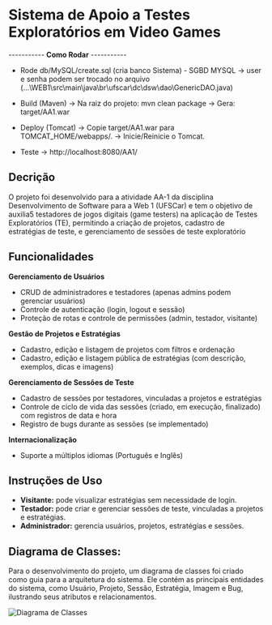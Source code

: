 # Sistema de Apoio a Testes Exploratórios em Video Games
----------- **Como Rodar** -----------
-  Rode db/MySQL/create.sql (cria banco Sistema) - SGBD MYSQL
    -> user e senha podem ser trocado no arquivo (...\WEB1\src\main\java\br\ufscar\dc\dsw\dao\GenericDAO.java)
   
-  Build (Maven)
  -> Na raiz do projeto: mvn clean package
  -> Gera: target/AA1.war
   
-  Deploy (Tomcat)
  -> Copie target/AA1.war para TOMCAT_HOME/webapps/.
  -> Inicie/Reinicie o Tomcat.
   
-  Teste
  -> http://localhost:8080/AA1/

## Decrição

O projeto foi desenvolvido para a atividade AA-1 da disciplina Desenvolvimento de Software para a Web 1 (UFSCar) e tem o objetivo de auxilia5 testadores de jogos digitais (game testers) na aplicação de Testes Exploratórios (TE), permitindo a criação de projetos, cadastro de estratégias de teste, e gerenciamento de sessões de teste exploratório

## Funcionalidades

**Gerenciamento de Usuários**
- CRUD de administradores e testadores (apenas admins podem gerenciar usuários)
- Controle de autenticação (login, logout e sessão)
- Proteção de rotas e controle de permissões (admin, testador, visitante)

**Gestão de Projetos e Estratégias**
- Cadastro, edição e listagem de projetos com filtros e ordenação
- Cadastro, edição e listagem pública de estratégias (com descrição, exemplos, dicas e imagens)

**Gerenciamento de Sessões de Teste**
- Cadastro de sessões por testadores, vinculadas a projetos e estratégias
- Controle de ciclo de vida das sessões (criado, em execução, finalizado) com registros de data e hora
- Registro de bugs durante as sessões (se implementado)

**Internacionalização**
- Suporte a múltiplos idiomas (Português e Inglês)

## Instruções de Uso

- **Visitante:** pode visualizar estratégias sem necessidade de login.
- **Testador:** pode criar e gerenciar sessões de teste, vinculadas a projetos e estratégias.
- **Administrador:** gerencia usuários, projetos, estratégias e sessões.

## Diagrama de Classes:

Para o desenvolvimento do projeto, um diagrama de classes foi criado como guia para a arquitetura do sistema. Ele contém as principais entidades do sistema, como Usuário, Projeto, Sessão, Estratégia, Imagem e Bug, ilustrando seus atributos e relacionamentos. 

![Diagrama de Classes](https://github.com/user-attachments/assets/9a89ed55-81f2-4ef5-8066-f390b99b0a99)
